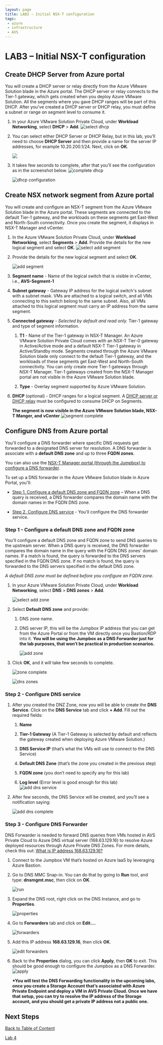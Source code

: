 ```yaml
---
layout: page
title: LAB3 – Initial NSX-T configuration
tags: 
 - azure
 - infrastructure
 - AVS
---
```


# LAB3 – Initial NSX-T configuration

## Create DHCP Server from Azure portal

You will create a DHCP server or relay directly from the Azure VMware Solution
blade in the Azure portal. The DHCP server or relay connects to the Tier-1
gateway, which gets created when you deploy Azure VMware Solution. All the
segments where you gave DHCP ranges will be part of this DHCP. After you've
created a DHCP server or DHCP relay, you must define a subnet or range on
segment level to consume it.

1. In your Azure VMware Solution Private Cloud, under **Workload Networking**,
   select **DHCP** \> **Add**.
   ![select dhcp](media/lab-3/select-dhcp.png)

2. You can select either DHCP Server or DHCP Relay, but in this lab, you’ll
   need to choose **DHCP Server** and then provide a name for the server IP
   addresses, for example 10.20.200.1/24. Next, click on **OK**.

   ![](media/lab-3/add-dhcp.png)

3. It takes few seconds to complete, after that you’ll see the configuration as
   in the screenshot below.
    ![complete dhcp](media/lab-3/complete-dhcp.png)  
  
   ![dhcp configuration](media/lab-3/dhcp-config.png)

## Create NSX network segment from Azure portal

You will create and configure an NSX-T segment from the Azure VMware Solution
blade in the Azure portal. These segments are connected to the default Tier-1
gateway, and the workloads on these segments get East-West and North-South
connectivity. Once you create the segment, it displays in NSX-T Manager and
vCenter.

1. In the Azure VMware Solution Private Cloud, under **Workload Networking**,
   select **Segments** \> **Add**. Provide the details for the new logical
   segment and select **OK**.
    ![select add segment](media/lab-3/select-segment.png)

2. Provide the details for the new logical segment and select
   **OK**.

    ![add segment](media/lab-3/add-segment.png)

3. **Segment name** - Name of the logical switch that is visible in vCenter,
   i.e., **AVS-Segment-1**

4. **Subnet gateway** - Gateway IP address for the logical switch's subnet with
   a subnet mask. VMs are attached to a logical switch, and all VMs connecting
   to this switch belong to the same subnet. Also, all VMs attached to this
   logical segment must carry an IP address from the same segment.

5. **Connected gateway** - *Selected by default and read only.* Tier-1 gateway
   and type of segment information.

   1. **T1** - Name of the Tier-1 gateway in NSX-T Manager. An Azure VMware
      Solution Private Cloud comes with an NSX-T Tier-0 gateway in
      Active/Active mode and a default NSX-T Tier-1 gateway in Active/Standby
      mode. Segments created through the Azure VMware Solution blade only
      connect to the default Tier-1 gateway, and the workloads of these
      segments get East-West and North-South connectivity. You can only create
      more Tier-1 gateways through NSX-T Manager. Tier-1 gateways created from
      the NSX-T Manager portal are not visible in the Azure VMware Solution
      blade.
  
   2. **Type** - Overlay segment supported by Azure VMware Solution.

6. **DHCP** (optional) - DHCP ranges for a logical segment. A [DHCP server or
   DHCP relay](https://docs.microsoft.com/en-us/azure/azure-vmware/configure-nsx-network-components-azure-portal#create-a-dhcp-server-or-dhcp-relay-in-the-azure-portal)
   must be configured to consume DHCP on Segments.
  
   **The segment is now visible in the Azure VMware Solution blade, NSX-T
   Manger, and vCenter**
    ![segment complete](media/lab-3/segment-complete.png)

## Configure DNS from Azure portal

You'll configure a DNS forwarder where specific DNS requests get forwarded to a
designated DNS server for resolution. A DNS forwarder is associate with a
**default DNS zone** and up to three **FQDN zones**.

You can also use the [NSX-T Manager portal (through the Jumpbox) to configure a
DNS
forwarder](https://docs.vmware.com/en/VMware-NSX-T-Data-Center/2.5/administration/GUID-A0172881-BB25-4992-A499-14F9BE3BE7F2.html).

To set up a DNS forwarder in the Azure VMware Solution blade in Azure Portal,
you'll:

- [Step 1. Configure a default DNS zone and FQDN
  zone](https://docs.microsoft.com/en-us/azure/azure-vmware/configure-nsx-network-components-azure-portal#step-1-configure-a-default-dns-zone-and-fqdn-zone)
  – When a DNS query is received, a DNS forwarder compares the domain name
  with the domain names in the FQDN DNS zone.

- [Step 2. Configure DNS
  service](https://docs.microsoft.com/en-us/azure/azure-vmware/configure-nsx-network-components-azure-portal#step-2-configure-dns-service)
  \- You'll configure the DNS forwarder service.

### Step 1 - Configure a default DNS zone and FQDN zone

You'll configure a default DNS zone and FQDN zone to send DNS queries to the
upstream server. When a DNS query is received, the DNS forwarder compares the
domain name in the query with the FQDN DNS zones' domain names. If a match is
found, the query is forwarded to the DNS servers specified in the FQDN DNS zone.
If no match is found, the query is forwarded to the DNS servers specified in the
default DNS zone.

*A default DNS zone must be defined before you configure an FQDN zone.*

1. In your Azure VMware Solution Private Cloud, under **Workload Networking**,
   select **DNS** \> **DNS zones** \> **Add**.

   ![select add zone](media/lab-3/select-add-zone.png)

2. Select **Default DNS zone** and provide:

   1. DNS zone name.

   2. DNS server IP, this will be the Jumpbox IP address that you can get from
      the Azure Portal or from the VM directly once you Bastion/RDP into it.
      **You will be using the Jumpbox as a DNS Forwarder just for the lab
      purposes, that won’t be practical in production scenarios.**

      ![add zone](media/lab-3/add-zone.png)

3. Click **OK**, and it will take few seconds to complete.

   ![zone complete](media/lab-3/zone-complete.png)

   ![dns zones](media/lab-3/dns-zones.png)

### Step 2 - Configure DNS service

1. After you created the DNZ Zone, now you will be able to create the **DNS
   Service**. Click on the **DNS Service** tab and click **+ Add**. Fill out
   the required fields:

   1. **Name**

   2. **Tier-1 Gateway** (A Tier-1 Gateway is selected by default and reflects
      the gateway created when deploying Azure VMware Solution.)

   3. **DNS Service IP** (that’s what the VMs will use to connect to the DNS
      Service)

   4. **Default DNS Zone** (that’s the zone you created in the previous step)

   5. **FQDN zone** (you don’t need to specify any for this lab)

   6. **Log level** (Error level is good enough for this lab)  
      ![add dns service](media/lab-3/add-dns-service.png)

2. After few seconds, the DNS Service will be created, and you’ll see a
   notification saying:

    ![add dns complete](media/lab-3/add-dns-complete.png)

### Step 3 - Configure DNS Forwarder

DNS Forwarder is needed to forward DNS queries from VMs hosted in AVS Private
Cloud to Azure DNS virtual server (168.63.129.16) to resolve Azure deployed
resources through Azure Private DNS Zones. For more details, check this out:
[What is IP address
168.63.129.16?](https://docs.microsoft.com/en-us/azure/virtual-network/what-is-ip-address-168-63-129-16)

1. Connect to the Jumpbox VM that’s hosted on Azure IaaS by leveraging Azure
   Bastion.

2. Go to DNS MMC Snap-in. You can do that by going to **Run** tool, and type:
   **dnsmgmt.msc**, then click on **OK**.

   ![run](media/lab-3/run.png)

3. Expand the DNS root, right click on the DNS Instance, and go to
   **Properties**.

    ![properties](media/lab-3/properties.png)

4. Go to **Forwarders** tab and click on **Edit…**.  
  
    ![forwarders](media/lab-3/forwarders.png)

5. Add this IP address **168.63.129.16**, then click **OK**.

    ![edit forwarders](media/lab-3/edit-forwarders.png)

6. Back to the **Properties** dialog, you can click **Apply**, then **OK** to
   exit. This should be good enough to configure the Jumpbox as a DNS
   Forwarder.
   ![apply](media/lab-3/apply.png)

    **\*You will test the DNS Forwarding functionality in the upcoming labs, once you
    create a Storage Account that’s associated with Azure Private Endpoint and
    deploy a VM in AVS Private Cloud. Once we have that setup, you can try to
    resolve the IP address of the Storage account, and you should get a private IP
    address not a public one.**

## Next Steps

[Back to Table of Content](toc.md#table-of-contents)

[Lab 4](lab-4.md)

